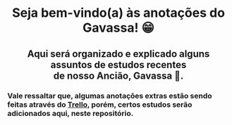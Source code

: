 <div align="center">

# Seja bem-vindo(a) às anotações do Gavassa! 😁 </br>

## Aqui será organizado e explicado alguns assuntos de estudos recentes </br> de nosso Ancião, Gavassa 🌹.
</div>

<div>

### Vale ressaltar que, algumas anotações extras estão sendo feitas através do [Trello](https://trello.com/invite/b/mE5vlLBo/ATTI3c5ce264042025cb2f89cddb3707508982AB4012/dio-java-developer), porém, certos estudos serão adicionados aqui, neste repositório.
</div>



